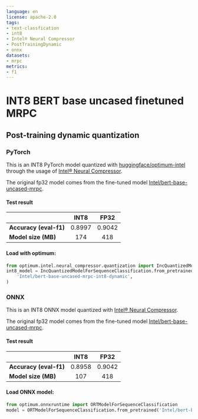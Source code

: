 ```yaml
---
language: en
license: apache-2.0
tags:
- text-classfication
- int8
- Intel® Neural Compressor
- PostTrainingDynamic
- onnx
datasets: 
- mrpc
metrics:
- f1
---
```


# INT8 BERT base uncased finetuned MRPC

## Post-training dynamic quantization

### PyTorch

This is an INT8  PyTorch model quantized with [huggingface/optimum-intel](https://github.com/huggingface/optimum-intel) through the usage of [Intel® Neural Compressor](https://github.com/intel/neural-compressor). 

The original fp32 model comes from the fine-tuned model [Intel/bert-base-uncased-mrpc](https://huggingface.co/Intel/bert-base-uncased-mrpc).

#### Test result

|   |INT8|FP32|
|---|:---:|:---:|
| **Accuracy (eval-f1)** |0.8997|0.9042|
| **Model size (MB)**  |174|418|

#### Load with optimum:

```python
from optimum.intel.neural_compressor.quantization import IncQuantizedModelForSequenceClassification
int8_model = IncQuantizedModelForSequenceClassification.from_pretrained(
    'Intel/bert-base-uncased-mrpc-int8-dynamic',
)
```

### ONNX


This is an INT8 ONNX model quantized with [Intel® Neural Compressor](https://github.com/intel/neural-compressor).

The original fp32 model comes from the fine-tuned model [Intel/bert-base-uncased-mrpc](https://huggingface.co/Intel/bert-base-uncased-mrpc).

#### Test result

|   |INT8|FP32|
|---|:---:|:---:|
| **Accuracy (eval-f1)** |0.8958|0.9042|
| **Model size (MB)**  |107|418|


#### Load ONNX model:

```python
from optimum.onnxruntime import ORTModelForSequenceClassification
model = ORTModelForSequenceClassification.from_pretrained('Intel/bert-base-uncased-mrpc-int8-dynamic')
```

